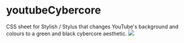 # youtubeCybercore
CSS sheet for Stylish / Stylus that changes YouTube's background and colours to a green and black cybercore aesthetic.
![](https://imgur.com/t4rNHEY.png)

